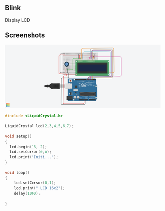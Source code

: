 ## Blink
Display LCD

## Screenshots
![Display](../screenshot/Display.png "Display")

```c
#include <LiquidCrystal.h>

LiquidCrystal lcd(2,3,4,5,6,7);

void setup()
{
  lcd.begin(16, 2);
  lcd.setCursor(0,0);
  lcd.print("Initi...");
}

void loop()
{
	lcd.setCursor(0,1);
  	lcd.print(" LCD 16x2");
  	delay(1000);
  
}
```
 
